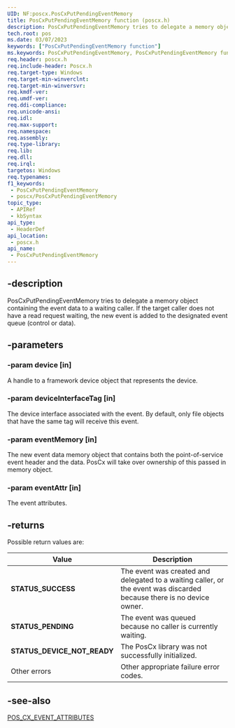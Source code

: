```yaml
---
UID: NF:poscx.PosCxPutPendingEventMemory
title: PosCxPutPendingEventMemory function (poscx.h)
description: PosCxPutPendingEventMemory tries to delegate a memory object containing the event data to a waiting caller.
tech.root: pos
ms.date: 03/07/2023
keywords: ["PosCxPutPendingEventMemory function"]
ms.keywords: PosCxPutPendingEventMemory, PosCxPutPendingEventMemory function, pos.poscxputpendingeventmemory, poscx/PosCxPutPendingEventMemory
req.header: poscx.h
req.include-header: Poscx.h
req.target-type: Windows
req.target-min-winverclnt: 
req.target-min-winversvr: 
req.kmdf-ver: 
req.umdf-ver: 
req.ddi-compliance: 
req.unicode-ansi: 
req.idl: 
req.max-support: 
req.namespace: 
req.assembly: 
req.type-library: 
req.lib: 
req.dll: 
req.irql: 
targetos: Windows
req.typenames: 
f1_keywords:
 - PosCxPutPendingEventMemory
 - poscx/PosCxPutPendingEventMemory
topic_type:
 - APIRef
 - kbSyntax
api_type:
 - HeaderDef
api_location:
 - poscx.h
api_name:
 - PosCxPutPendingEventMemory
---
```


## -description

PosCxPutPendingEventMemory tries to delegate a memory object containing the event data to a waiting caller. If the target caller does not have a read request waiting, the new event is added to      the designated event queue (control or data).

## -parameters

### -param device [in]

A handle to a framework device object that represents the device.

### -param deviceInterfaceTag [in]

The device interface associated with the event.  By default, only file objects that have the same tag will receive this event.

### -param eventMemory [in]

The new event data memory object that contains both the point-of-service event header and the data. PosCx will take over ownership of this passed in memory object.

### -param eventAttr [in]

The event attributes.

## -returns

Possible return values are:

| Value | Description |
|---|---|
| **STATUS_SUCCESS** | The event was created and delegated to a waiting caller, or the event was discarded because there is no device owner. |
| **STATUS_PENDING** | The event was queued because no caller is currently waiting. |
| **STATUS_DEVICE_NOT_READY** | The PosCx library was not successfully initialized. |
| Other errors | Other appropriate failure error codes. |

## -see-also

[POS_CX_EVENT_ATTRIBUTES](./ne-poscx-_pos_cx_event_attributes.md)